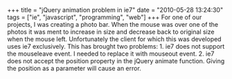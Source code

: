 +++
title = "jQuery animation problem in ie7"
date = "2010-05-28 13:24:30"
tags = ["ie", "javascript", "programming", "web"]
+++
For one of our projects, I was creating a photo bar. When the mouse was over
one of the photos it was ment to increase in size and decrease back to
original size when the mouse left. Unfortunately the client for which this was
developed uses ie7 exclusively. This has brought two problems: 1. ie7 does not
support the mouseleave event. I needed to replace it with mouseout event. 2.
ie7 does not accept the position property in the jQuery animate function.
Giving the position as a parameter will cause an error.

